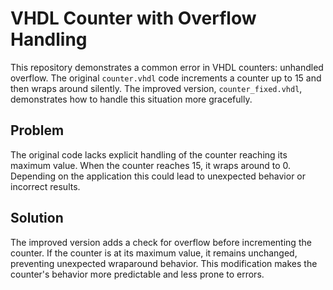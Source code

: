 # VHDL Counter with Overflow Handling
This repository demonstrates a common error in VHDL counters:  unhandled overflow. The original `counter.vhdl` code increments a counter up to 15 and then wraps around silently. The improved version, `counter_fixed.vhdl`, demonstrates how to handle this situation more gracefully.

## Problem
The original code lacks explicit handling of the counter reaching its maximum value. When the counter reaches 15, it wraps around to 0. Depending on the application this could lead to unexpected behavior or incorrect results.

## Solution
The improved version adds a check for overflow before incrementing the counter. If the counter is at its maximum value, it remains unchanged, preventing unexpected wraparound behavior. This modification makes the counter's behavior more predictable and less prone to errors.